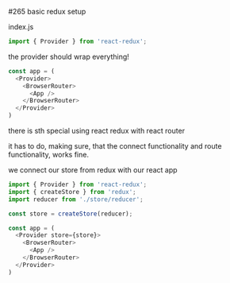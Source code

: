 #265 basic redux setup

index.js

```js
import { Provider } from 'react-redux';
```

the provider should wrap everything!

```js
const app = (
  <Provider>
    <BrowserRouter>
      <App />
    </BrowserRouter>
  </Provider>
)
```

there is sth special using react redux with react router

it has to do, making sure, that the connect functionality and route functionality, works fine. 

we connect our store from redux with our react app

```js
import { Provider } from 'react-redux';
import { createStore } from 'redux';
import reducer from './store/reducer';

const store = createStore(reducer);

const app = (
  <Provider store={store}>
    <BrowserRouter>
      <App />
    </BrowserRouter>
  </Provider>
)
```





